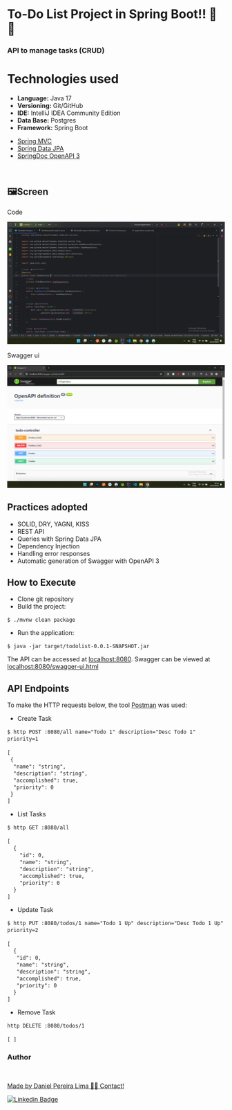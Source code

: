 # To-Do List Project in Spring Boot!! 🚀🚀

### API to manage tasks (CRUD)

# Technologies used

* **Language:** Java 17
* **Versioning:** Git/GitHub
* **IDE:** IntelliJ IDEA Community Edition
* **Data Base:** Postgres
* **Framework:** Spring Boot

- [Spring MVC](https://docs.spring.io/spring-framework/reference/web/webmvc.html)
- [Spring Data JPA](https://spring.io/projects/spring-data-jpa)
- [SpringDoc OpenAPI 3](https://springdoc.org/v2/#spring-webflux-support)

<br>

## 🖼Screen

Code

![code](https://github.com/daniellimadev/todolist/blob/main/img/code.png)

Swagger ui

![swagger ui](https://github.com/daniellimadev/todolist/blob/main/img/swagger%20ui.png)

## Practices adopted

- SOLID, DRY, YAGNI, KISS
- REST API
- Queries with Spring Data JPA
- Dependency Injection
- Handling error responses
- Automatic generation of Swagger with OpenAPI 3

## How to Execute

- Clone git repository
- Build the project:
```
$ ./mvnw clean package
```
- Run the application:
```
$ java -jar target/todolist-0.0.1-SNAPSHOT.jar
```

The API can be accessed at [localhost:8080](http://localhost:8080).
Swagger can be viewed at [localhost:8080/swagger-ui.html](http://localhost:8080/swagger-ui.html)

## API Endpoints

To make the HTTP requests below, the tool [Postman](https://www.postman.com/) was used:

- Create Task
```
$ http POST :8080/all name="Todo 1" description="Desc Todo 1" priority=1

[
 {
  "name": "string",
  "description": "string",
  "accomplished": true,
  "priority": 0
 }
]
```

- List Tasks
```
$ http GET :8080/all

[
  {
    "id": 0,
    "name": "string",
    "description": "string",
    "accomplished": true,
    "priority": 0
  }
]
```

- Update Task
```
$ http PUT :8080/todos/1 name="Todo 1 Up" description="Desc Todo 1 Up" priority=2

[
  {
   "id": 0,
   "name": "string",
   "description": "string",
   "accomplished": true,
   "priority": 0
  }
]
```

- Remove Task
```
http DELETE :8080/todos/1

[ ]
```


 <h3>Author</h3>

<a href="https://www.linkedin.com/in/danielpereiralima/">
 <img style="border-radius: 50%;" src="https://avatars.githubusercontent.com/u/96916005?v=4" width="100px;" alt=""/>

Made by Daniel Pereira Lima 👋🏽 Contact!

[![Linkedin Badge](https://img.shields.io/badge/-Daniel-blue?style=flat-square&logo=Linkedin&logoColor=white&link=https://www.linkedin.com/in/danielpereiralima/)](https://www.linkedin.com/in/danielpereiralima/)
